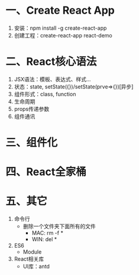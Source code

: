 # 一、Create React App
1. 安装：npm install -g create-react-app
2. 创建工程：create-react-app react-demo
# 二、React核心语法
1. JSX语法：模板、表达式、样式...
2. 状态：state, setState({})/setState(prve=>{})[异步]
3. 组件形式：class, function
4. 生命周期
5. props传递参数
6. 组件通讯
# 三、组件化
# 四、React全家桶
# 五、其它
1. 命令行
    - 删除一个文件夹下面所有的文件
        - MAC: rm -f *
        - WIN: del *
2. ES6
    - Module
3. React相关库
    - UI库：antd